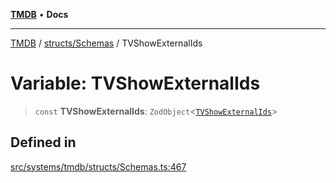 [**TMDB**](../../../README.md) • **Docs**

***

[TMDB](../../../README.md) / [structs/Schemas](../README.md) / TVShowExternalIds

# Variable: TVShowExternalIds

> `const` **TVShowExternalIds**: `ZodObject`\<[`TVShowExternalIds`](../type-aliases/TVShowExternalIds.md)\>

## Defined in

[src/systems/tmdb/structs/Schemas.ts:467](https://github.com/Norviah/media-hub/blob/18a8c2edf600e1d27fc5173db1855dfb068c9a34/src/systems/tmdb/structs/Schemas.ts#L467)
